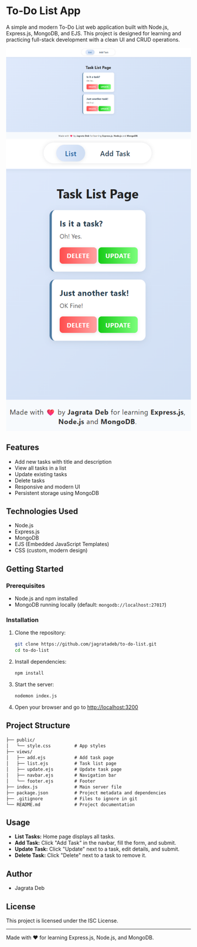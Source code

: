 # To-Do List App

A simple and modern To-Do List web application built with Node.js, Express.js, MongoDB, and EJS. This project is designed for learning and practicing full-stack development with a clean UI and CRUD operations.

![App Screenshot Desktop](./public/image.png)
![App Screenshot Mobile](./public/image-mobile.png)

## Features

- Add new tasks with title and description
- View all tasks in a list
- Update existing tasks
- Delete tasks
- Responsive and modern UI
- Persistent storage using MongoDB

## Technologies Used

- Node.js
- Express.js
- MongoDB
- EJS (Embedded JavaScript Templates)
- CSS (custom, modern design)

## Getting Started

### Prerequisites
- Node.js and npm installed
- MongoDB running locally (default: `mongodb://localhost:27017`)

### Installation
1. Clone the repository:
   ```bash
   git clone https://github.com/jagratadeb/to-do-list.git
   cd to-do-list
   ```
2. Install dependencies:
   ```bash
   npm install
   ```
3. Start the server:
   ```bash
   nodemon index.js
   ```
4. Open your browser and go to [http://localhost:3200](http://localhost:3200)

## Project Structure

```
├── public/
│   └── style.css         # App styles
├── views/
│   ├── add.ejs           # Add task page
│   ├── list.ejs          # Task list page
│   ├── update.ejs        # Update task page
│   ├── navbar.ejs        # Navigation bar
│   └── footer.ejs        # Footer
├── index.js              # Main server file
├── package.json          # Project metadata and dependencies
├── .gitignore            # Files to ignore in git
└── README.md             # Project documentation
```

## Usage
- **List Tasks:** Home page displays all tasks.
- **Add Task:** Click "Add Task" in the navbar, fill the form, and submit.
- **Update Task:** Click "Update" next to a task, edit details, and submit.
- **Delete Task:** Click "Delete" next to a task to remove it.

## Author
- Jagrata Deb

## License
This project is licensed under the ISC License.

---
Made with ❤️ for learning Express.js, Node.js, and MongoDB.